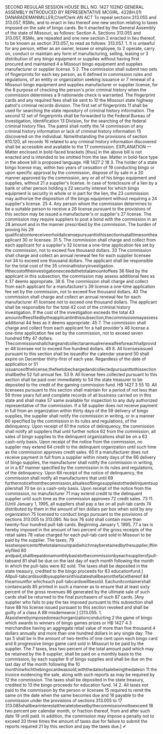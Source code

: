SECOND REGULAR SESSION
HOUSE BILL NO. 1427
102ND GENERAL ASSEMBLY
INTRODUCED BY REPRESENTATIVE MCGIRL.
4228H.01I DANARADEMANMILLER,ChiefClerk
AN ACT
To repeal sections 313.055 and 313.057, RSMo, and to enact in lieu thereof one new section
relating to taxes imposed on the sale of bingo cards.
Be it enacted by the General Assembly of the state of Missouri, as follows:
Section A. Sections 313.055 and 313.057, RSMo, are repealed and one new section
2 enacted in lieu thereof, to be known as section 313.057, to read as follows:
313.057. 1. It is unlawful for any person, either as an owner, lessee or employee, to
2 operate, carry on, conduct or maintain any form of manufacturing, selling, leasing or
3 distribution of any bingo equipment or supplies without having first procured and maintained
4 a Missouri bingo equipment and supplies manufacturer or supplier license.
5 2. The commission shall submit two sets of fingerprints for each key person, as
6 defined in commission rules and regulations, of an entity or organization seeking issuance or
7 renewal of a Missouri bingo equipment and supplies manufacturer or supplier license, for the
8 purpose of checking the person's prior criminal history when the commission determines a
9 nationwide check is warranted. The fingerprint cards and any required fees shall be sent to
10 the Missouri state highway patrol's criminal records division. The first set of fingerprints
11 shall be used for searching the state repository of criminal history information. The second
12 set of fingerprints shall be forwarded to the Federal Bureau of Investigation, Identification
13 Division, for the searching of the federal criminal history files. The patrol shall notify the
14 commission of any criminal history information or lack of criminal history information
15 discovered on the individual. Notwithstanding the provisions of section 610.120, all records
16 related to any criminal history information discovered shall be accessible and available to the
17 commission.
EXPLANATION — Matter enclosed in bold-faced brackets [thus] in the above bill is not enacted and is
intended to be omitted from the law. Matter in bold-face type in the above bill is proposed language.
HB 1427 2
18 3. The holder of a state bingo license may, within two years of cessation of
19 conducting bingo or upon specific approval by the commission, dispose of by sale in a
20 manner approved by the commission, any or all of his bingo equipment and supplies, without
21 a supplier's license. In case of foreclosure of a lien by a bank or other person holding a
22 security interest for which bingo equipment is security in whole or in part for the lien, the
23 commission may authorize the disposition of the bingo equipment without requiring a
24 supplier's license.
25 4. Any person whom the commission determines to be a suitable person to receive a
26 license pursuant to the provisions of this section may be issued a manufacturer's or supplier's
27 license. The commission may require suppliers to post a bond with the commission in an
28 amount and in the manner prescribed by the commission. The burden of proving his
29 qualificationtoreceiveorholdalicensepursuanttothissectionisatalltimesontheapplicant
30 or licensee.
31 5. The commission shall charge and collect from each applicant for a supplier's
32 license a one-time application fee set by the commission, not to exceed five thousand dollars.
33 The commission shall charge and collect an annual renewal fee for each supplier licensee not
34 to exceed one thousand dollars. The applicant shall be responsible for the total cost of the
35 criminalhistoryinvestigation. Ifthecostoftheinvestigationexceedsthetotalamountoffees
36 filed by the applicant in this subsection, the commission may assess additional fees as it
37 deems appropriate.
38 6. The commission shall charge and collect from each applicant for a manufacturer's
39 license a one-time application fee set by the commission, not to exceed five thousand dollars.
40 The commission shall charge and collect an annual renewal fee for each manufacturer
41 licensee not to exceed one thousand dollars. The applicant shall be responsible for the total
42 cost of the criminal history investigation. If the cost of the investigation exceeds the total
43 amountoffeesfiledbytheapplicantinthissubsection,thecommissionmayassessadditional
44 fees as it deems appropriate.
45 7. The commission shall charge and collect from each applicant for a hall provider's
46 license a one-time application fee set by the commission, not to exceed seven hundred fifty
47 dollars. Thecommissionshallchargeandcollectanannualrenewalfeeforeachhallprovider
48 licensee not to exceed five hundred dollars.
49 8. All licensesissued pursuant to this section shall be issuedfor the calendar yearand
50 shall expire on December thirty-first of each year. Regardless of the date of application or
51 issuanceofthelicense,thefeetobechargedandcollectedpursuanttothissectionshallbethe
52 full annual fee.
53 9. All license fees collected pursuant to this section shall be paid over immediately to
54 the state treasurer to be deposited to the credit of the gaming commission fund.
HB 1427 3
55 10. All licensees pursuant to this section shall maintain for a period of not less than
56 three years full and complete records of all business carried on in this state and shall make
57 same available for inspection to any duly authorized representative of the commission. If a
58 supplier does not receive payment in full from an organization within thirty days of the
59 delivery of bingo supplies, the supplier shall notify the commission in writing, or in a manner
60 specified by the commission in its rules and regulations, of the delinquency. Upon receipt of
61 the notice of delinquency, the commission shall notify all suppliers that until further notice
62 from the commission, all sales of bingo supplies to the delinquent organizations shall be on a
63 cash-only basis. Upon receipt of the notice from the commission, no supplier may extend
64 credit to the delinquent organization until such time as the commission approves credit sales.
65 If a manufacturer does not receive payment in full from a supplier within ninety days of the
66 delivery of bingo supplies, the manufacturer shall notify the commission in writing, or in a
67 manner specified by the commission in its rules and regulations, of the delinquency. Upon
68 receipt of the notice of delinquency, the commission shall notify all manufacturers that until
69 furthernoticefromthecommission,allsalesofbingosuppliestothedelinquentsuppliershall
70 be on a cash-only basis. Upon receipt of the notice from the commission, no manufacturer
71 may extend credit to the delinquent supplier until such time as the commission approves
72 credit sales.
73 11. [Until January 1, 1995, all suppliers shall pay a tax on all pull-tab cards
74 distributed by them in the amount of ten dollars per box when sold by any organization
75 licensed to conduct bingo pursuant to the provisions of sections 313.005 to 313.080. No box
76 sold shall contain more than twenty-four hundred pull-tab cards. Beginning January 1, 1995,
77 a tax is hereby imposed in the amount of two percent of the gross receipts of the retail sales
78 value charged for each pull-tab card sold in Missouri to be paid by the supplier. The taxes,
79 lesstwopercentofthetotalamountpaidwhichmayberetainedbythesupplier,iftimelyfiled
80 andpaid,shallbepaidonamonthlybasistothecommissionbyeachsupplierofpull-tabsand
81 shall be due on the last day of each month following the month in which the pull-tabs were
82 sold. The taxes shall be deposited in the state treasury, credited to the bingo proceeds for
83 educationfund.] Allpull-tabcardssoldbysuppliersinthisstateshallbearonthefacethereof
84 theamountfor whichsuch pull-tabcardswillbesold. Eachunitcontainershall containcards
85 printed in such a manner as to ensure that at least sixty percent of the gross revenues
86 generated by the ultimate sale of such cards shall be returned to the final purchasers of such
87 cards. [Any supplier who fails to pay the tax imposed pursuant to this subsection shall have
88 his license issued pursuant to this section revoked and shall be guilty of a class A
89 misdemeanor.]
[313.055. 1. Ataxisherebyimposedoneachorganizationconducting
2 the game of bingo which awards to winners of bingo games prizes or
HB 1427 4
3 merchandise having an aggregate retail value of more than five thousand
4 dollars annually and more than one hundred dollars in any single day. The tax
5 shall be in the amount of two-tenths of one cent upon each bingo card and
6 progressive bingo game card sold in Missouri to be paid by the supplier. The
7 taxes, less two percent of the total amount paid which may be retained by the
8 supplier, shall be paid on a monthly basis to the commission, by each supplier
9 of bingo supplies and shall be due on the last day of the month following the
10 monthinwhichthebingocardwassold,withthedateofsalebeingthedateon
11 the invoice evidencing the sale, along with such reports as may be required by
12 the commission. The taxes shall be deposited in the state treasury, credited to
13 the bingo proceeds for education fund.
14 2. All taxes not paid to the commission by the person or licensee
15 required to remit the same on the date when the same becomes due and
16 payable to the commission under the provisions of sections 313.005 to
17 313.085shallbearinterestattheratetobesetbythecommissionnottoexceed
18 two percent per calendar month, or fraction thereof, from and after such date
19 until paid. In addition, the commission may impose a penalty not to exceed
20 three times the amount of taxes due for failure to submit the reports required
21 by this section and pay the taxes due.]
✔